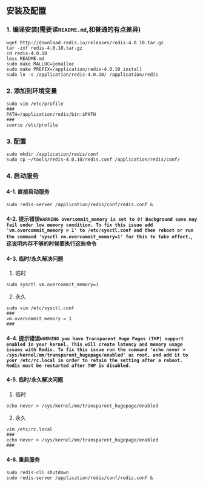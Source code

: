 ## 安装及配置
### 1. 编译安装(需要读`README.md`,和普通的有点差异)
```
wget http://download.redis.io/releases/redis-4.0.10.tar.gz
tar -zxf redis-4.0.10.tar.gz 
cd redis-4.0.10
less README.md 
sudo make MALLOC=jemalloc
sudo make PREFIX=/application/redis-4.0.10 install
sudo ln -s /application/redis-4.0.10/ /application/redis
```
### 2. 添加到环境变量
```
sudo vim /etc/profile
###
PATH=/application/redis/bin:$PATH
###
source /etc/profile
```
### 3. 配置
```
sudo mkdir /application/redis/conf
sudo cp ~/tools/redis-4.0.10/redis.conf /application/redis/conf/
```
### 4. 启动服务
#### 4-1. 直接启动服务
```
sudo redis-server /application/redis/conf/redis.conf &
```
#### 4-2. 提示错误`WARNING overcommit_memory is set to 0! Background save may fail under low memory condition. To fix this issue add 'vm.overcommit_memory = 1' to /etc/sysctl.conf and then reboot or run the command 'sysctl vm.overcommit_memory=1' for this to take effect.`,这说明内存不够的时候要执行这些命令
#### 4-3. 临时/永久解决问题
1. 临时
```
sudo sysctl vm.overcommit_memory=1
```
2. 永久
```
sudo vim /etc/sysctl.conf
###
vm.overcommit_memory = 1
###
```
#### 4-4. 提示错误`WARNING you have Transparent Huge Pages (THP) support enabled in your kernel. This will create latency and memory usage issues with Redis. To fix this issue run the command 'echo never > /sys/kernel/mm/transparent_hugepage/enabled' as root, and add it to your /etc/rc.local in order to retain the setting after a reboot. Redis must be restarted after THP is disabled.`
#### 4-5. 临时/永久解决问题
1. 临时
```
echo never > /sys/kernel/mm/transparent_hugepage/enabled
```
2. 永久
```
vim /etc/rc.local 
###
echo never > /sys/kernel/mm/transparent_hugepage/enabled
###
```
#### 4-6. 重启服务
```
sudo redis-cli shutdown
sudo redis-server /application/redis/conf/redis.conf &
```
